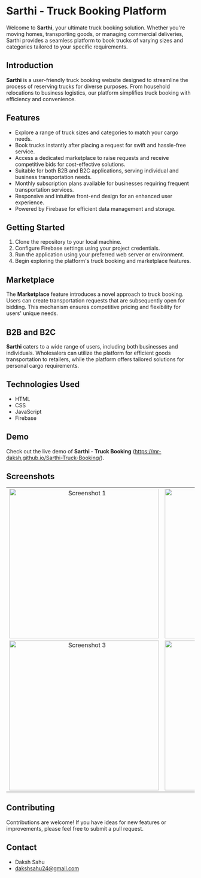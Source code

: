 # Sarthi - Truck Booking Platform

Welcome to **Sarthi**, your ultimate truck booking solution. Whether you're moving homes, transporting goods, or managing commercial deliveries, Sarthi provides a seamless platform to book trucks of varying sizes and categories tailored to your specific requirements.

## Introduction

**Sarthi** is a user-friendly truck booking website designed to streamline the process of reserving trucks for diverse purposes. From household relocations to business logistics, our platform simplifies truck booking with efficiency and convenience.

## Features

- Explore a range of truck sizes and categories to match your cargo needs.
- Book trucks instantly after placing a request for swift and hassle-free service.
- Access a dedicated marketplace to raise requests and receive competitive bids for cost-effective solutions.
- Suitable for both B2B and B2C applications, serving individual and business transportation needs.
- Monthly subscription plans available for businesses requiring frequent transportation services.
- Responsive and intuitive front-end design for an enhanced user experience.
- Powered by Firebase for efficient data management and storage.

## Getting Started

1. Clone the repository to your local machine.
2. Configure Firebase settings using your project credentials.
3. Run the application using your preferred web server or environment.
4. Begin exploring the platform's truck booking and marketplace features.

## Marketplace

The **Marketplace** feature introduces a novel approach to truck booking. Users can create transportation requests that are subsequently open for bidding. This mechanism ensures competitive pricing and flexibility for users' unique needs.

## B2B and B2C

**Sarthi** caters to a wide range of users, including both businesses and individuals. Wholesalers can utilize the platform for efficient goods transportation to retailers, while the platform offers tailored solutions for personal cargo requirements.

## Technologies Used

- HTML
- CSS
- JavaScript
- Firebase

## Demo

Check out the live demo of **Sarthi - Truck Booking** (https://mr-daksh.github.io/Sarthi-Truck-Booking/).

## Screenshots

<table>
  <tr>
    <tr>
    <td align="center">
      <img src="assests/img/s1.png" alt="Screenshot 1" width="400">
    </td>
    <td align="center">
      <img src="assests/img/s2.png" alt="Screenshot 2" width="400">
    </td>
  </tr>
  <tr>
    <td align="center">
      <img src="assests/img/s3.png" alt="Screenshot 3" width="400">
    </td>
    <td align="center">
      <img src="assests/img/s4.png" alt="Screenshot 4" width="400">
    </td>
  </tr>
</table>

## Contributing

Contributions are welcome! If you have ideas for new features or improvements, please feel free to submit a pull request.

## Contact

- Daksh Sahu
- dakshsahu24@gmail.com


